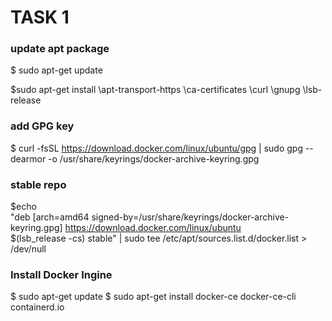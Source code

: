 # TASK 1
 ### update apt package
 $ sudo apt-get update
 
 $sudo apt-get install \apt-transport-https \ca-certificates \curl \gnupg \lsb-release
 
 ### add GPG key
$ curl -fsSL https://download.docker.com/linux/ubuntu/gpg | sudo gpg --dearmor -o /usr/share/keyrings/docker-archive-keyring.gpg

### stable repo
$echo \
  "deb [arch=amd64 signed-by=/usr/share/keyrings/docker-archive-keyring.gpg] https://download.docker.com/linux/ubuntu \
  $(lsb_release -cs) stable" | sudo tee /etc/apt/sources.list.d/docker.list > /dev/null
  
  ### Install Docker Ingine
 $ sudo apt-get update
 $ sudo apt-get install docker-ce docker-ce-cli containerd.io
  
